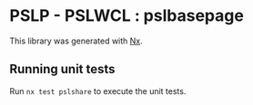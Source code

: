 # PSLP - PSLWCL : pslbasepage

This library was generated with [Nx](https://nx.dev).

## Running unit tests

Run `nx test pslshare` to execute the unit tests.
